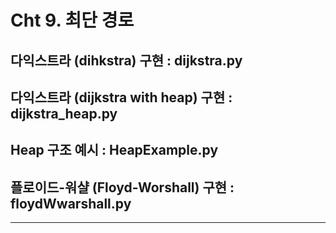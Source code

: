 # Cht 9. 최단 경로 
## 다익스트라 (dihkstra) 구현 : dijkstra.py
## 다익스트라 (dijkstra with heap) 구현 : dijkstra_heap.py
## Heap 구조 예시 : HeapExample.py
## 플로이드-워샬 (Floyd-Worshall) 구현 : floydWwarshall.py
---
